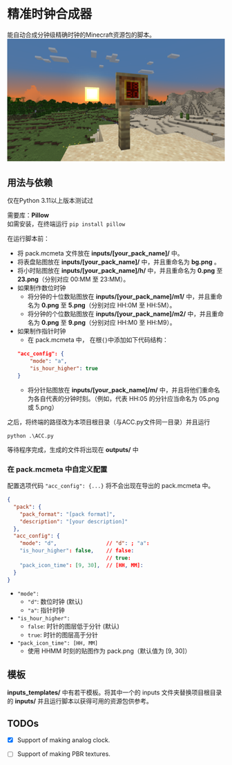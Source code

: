 # 精准时钟合成器
 
能自动合成分钟级精确时钟的Minecraft资源包的脚本。
![demo](https://raw.githubusercontent.com/GrakePch/AccurateClockCrafter/master/images/demo.png)

## 用法与依赖

仅在Python 3.11以上版本测试过

需要库：**Pillow**  
如需安装，在终端运行 ```pip install pillow```

在运行脚本前：
- 将 pack.mcmeta 文件放在 **inputs/[your_pack_name]/** 中。
- 将表盘贴图放在 **inputs/[your_pack_name]/** 中，并且重命名为 **bg.png** 。
- 将小时贴图放在 **inputs/[your_pack_name]/h/** 中，并且重命名为 **0.png** 至 **23.png**（分别对应 00:MM 至 23:MM）。
- 如果制作数位时钟
    - 将分钟的十位数贴图放在 **inputs/[your_pack_name]/m1/** 中，并且重命名为 **0.png** 至 **5.png**（分别对应 HH:0M 至 HH:5M）。
    - 将分钟的个位数贴图放在 **inputs/[your_pack_name]/m2/** 中，并且重命名为 **0.png** 至 **9.png**（分别对应 HH:M0 至 HH:M9）。
- 如果制作指针时钟
    - 在 pack.mcmeta 中， 在根`{}`中添加如下代码结构：
    ```json
    "acc_config": {
        "mode": "a",
        "is_hour_higher": true
    }
    ```
    - 将分针贴图放在 **inputs/[your_pack_name]/m/** 中，并且将他们重命名为各自代表的分钟时刻。（例如，代表 HH:05 的分针应当命名为 05.png 或 5.png）

之后，将终端的路径改为本项目根目录（与ACC.py文件同一目录）并且运行
```
python .\ACC.py
```
等待程序完成，生成的文件将出现在 **outputs/** 中

### 在 pack.mcmeta 中自定义配置
配置选项代码 `"acc_config": {...}` 将不会出现在导出的 pack.mcmeta 中。
```json
{
  "pack": {
    "pack_format": "[pack format]",
    "description": "[your description]"
  },
  "acc_config": {
    "mode": "d",                // "d": ; "a": 
    "is_hour_higher": false,    // false: 
                                // true: 
    "pack_icon_time": [9, 30],  // [HH, MM]: 
  }
}

```
- `"mode":`
    - `"d"`: 数位时钟 (默认)
    - `"a"`: 指针时钟
- `"is_hour_higher":`
    - `false`: 时针的图层低于分针 (默认)
    - `true`: 时针的图层高于分针
- `"pack_icon_time": [HH, MM]`
    - 使用 HHMM 时刻的贴图作为 pack.png（默认值为 [9, 30]）

## 模板

**inputs_templates/** 中有若干模板。将其中一个的 inputs 文件夹替换项目根目录的 **inputs/** 并且运行脚本以获得可用的资源包供参考。

## TODOs

- [x] Support of making analog clock.

- [ ] Support of making PBR textures.
